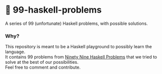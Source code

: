 # 🎱 99-haskell-problems

A series of 99 (unfortunate) Haskell problems, with possible solutions. 

### Why? 

This repository is meant to be a Haskell playground to possibly learn the language. <br />
It contains 99 problems from [Ninety Nine Haskell Problems](https://wiki.haskell.org/H-99:_Ninety-Nine_Haskell_Problems) that we tried to solve at the best of our possibilities. <br />
Feel free to comment and contribute.